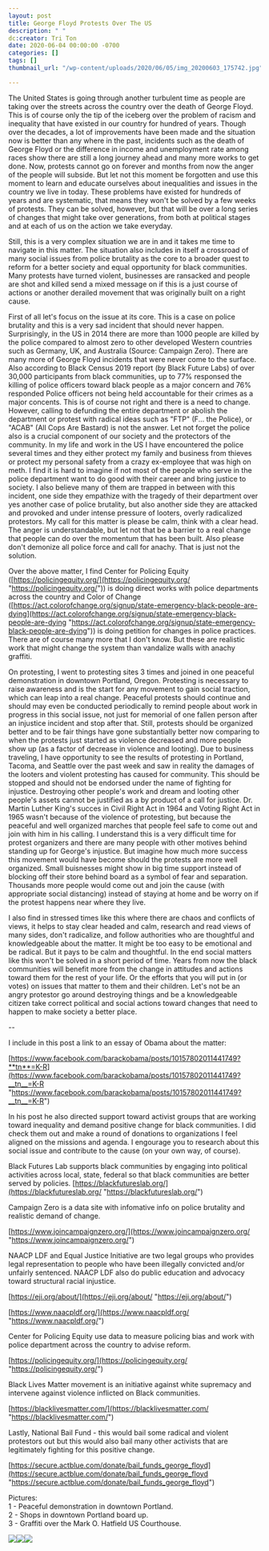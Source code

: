 ```yaml
---
layout: post
title: George Floyd Protests Over The US
description: " "
dc:creator: Tri Ton
date: 2020-06-04 00:00:00 -0700
categories: []
tags: []
thumbnail_url: "/wp-content/uploads/2020/06/05/img_20200603_175742.jpg"

---
```

The United States is going through another turbulent time as people are taking over the streets across the country over the death of George Floyd. This is of course only the tip of the iceberg over the problem of racism and inequality that have existed in our country for hundred of years. Though over the decades, a lot of improvements have been made and the situation now is better than any where in the past, incidents such as the death of George Floyd or the difference in income and unemployment rate among races show there are still a long journey ahead and many more works to get done. Now, protests cannot go on forever and months from now the anger of the people will subside. But let not this moment be forgotten and use this moment to learn and educate ourselves about inequalities and issues in the country we live in today. These problems have existed for hundreds of years and are systematic, that means they won't be solved by a few weeks of protests. They can be solved, however, but that will be over a long series of changes that might take over generations, from both at political stages and at each of us on the action we take everyday.

Still, this is a very complex situation we are in and it takes me time to navigate in this matter. The situation also includes in itself a crossroad of many social issues from police brutality as the core to a broader quest to reform for a better society and equal opportunity for black communities. Many protests have turned violent, businesses are ransacked and people are shot and killed send a mixed message on if this is a just course of actions or another derailed movement that was originally built on a right cause.

First of all let's focus on the issue at its core. This is a case on police brutality and this is a very sad incident that should never happen. Surprisingly, in the US in 2014 there are more than 1000 people are killed by the police compared to almost zero to other developed Western countries such as Germany, UK, and Australia (Source: Campaign Zero). There are many more of George Floyd incidents that were never come to the surface. Also according to Black Census 2019 report (by Black Future Labs) of over 30,000 participants from black communities, up to 77% responsed the killing of police officers toward black people as a major concern and 76% responded Police officers not being held accountable for their crimes as a major concents. This is of course not right and there is a need to change. However, calling to defunding the entire department or abolish the department or protest with radical ideas such as "FTP" (F... the Police), or "ACAB" (All Cops Are Bastard) is not the answer. Let not forget the police also is a crucial component of our society and the protectors of the community. In my life and work in the US I have encountered the police several times and they either protect my family and business from thieves or protect my personal safety from a crazy ex-employee that was high on meth. I find it is hard to imagine if not most of the people who serve in the police department want to do good with their career and bring justice to society. I also believe many of them are trapped in between with this incident, one side they empathize with the tragedy of their department over yes another case of police brutality, but also another side they are attacked and provoked and under intense pressure of looters, overly radicalized protestors. My call for this matter is please be calm, think with a clear head. The anger is understandable, but let not that be a barrier to a real change that people can do over the momentum that has been built. Also please don't demonize all police force and call for anachy. That is just not the solution.

Over the above matter, I find Center for Policing Equity ([https://policingequity.org/](https://policingequity.org/ "https://policingequity.org/")) is doing direct works with police departments across the country and Color of Change ([https://act.colorofchange.org/signup/state-emergency-black-people-are-dying](https://act.colorofchange.org/signup/state-emergency-black-people-are-dying "https://act.colorofchange.org/signup/state-emergency-black-people-are-dying")) is doing petition for changes in police practices. There are of course many more that I don't know. But these are realistic work that might change the system than vandalize walls with anachy graffiti.

On protesting, I went to protesting sites 3 times and joined in one peaceful demonstration in downtown Portland, Oregon. Protesting is necessary to raise awareness and is the start for any movement to gain social traction, which can leap into a real change. Peaceful protests should continue and should may even be conducted periodically to remind people about work in progress in this social issue, not just for memorial of one fallen person after an injustice incident and stop after that. Still, protests should be organized better and to be fair things have gone substantially better now comparing to when the protests just started as violence decreased and more people show up (as a factor of decrease in violence and looting). Due to business traveling, I have opportunity to see the results of protesting in Portland, Tacoma, and Seattle over the past week and saw in reality the damages of the looters and violent protesting has caused for community. This should be stopped and should not be endorsed under the name of fighting for injustice. Destroying other people's work and dream and looting other people's assets cannot be justified as a by product of a call for justice. Dr. Martin Luther King's succes in Civil Right Act in 1964 and Voting Right Act in 1965 wasn't because of the violence of protesting, but because the peaceful and well organized marches that people feel safe to come out and join with him in his calling. I understand this is a very difficult time for protest organizers and there are many people with other motives behind standing up for George's injustice. But imagine how much more success this movement would have become should the protests are more well organized. Small buisnesses might show in big time support instead of blocking off their store behind board as a symbol of fear and separation. Thousands more people would come out and join the cause (with appropriate social distancing) instead of staying at home and be worry on if the protest happens near where they live.

I also find in stressed times like this where there are chaos and conflicts of views, it helps to stay clear headed and calm, research and read views of many sides, don't radicalize, and follow authorities who are thoughtful and knowledgeable about the matter. It might be too easy to be emotional and be radical. But it pays to be calm and thoughtful. In the end social matters like this won't be solved in a short period of time. Years from now the black communities will benefit more from the change in attitudes and actions toward them for the rest of your life. Or the efforts that you will put in (or votes) on issues that matter to them and their children. Let's not be an angry protestor go around destroying things and be a knowledgeable citizen take correct political and social actions toward changes that need to happen to make society a better place.

\--

I include in this post a link to an essay of Obama about the matter:

[https://www.facebook.com/barackobama/posts/10157802011441749?**tn**=K-R](https://www.facebook.com/barackobama/posts/10157802011441749?__tn__=K-R "https://www.facebook.com/barackobama/posts/10157802011441749?__tn__=K-R")

In his post he also directed support toward activist groups that are working toward inequality and demand positive change for black communities. I did check them out and make a round of donations to organizations I feel aligned on the missions and agenda. I engourage you to research about this social issue and contribute to the cause (on your own way, of course).

Black Futures Lab supports black communities by engaging into political activities across local, state, federal so that black communities are better served by policies. [https://blackfutureslab.org/](https://blackfutureslab.org/ "https://blackfutureslab.org/")

Campaign Zero is a data site with infomative info on police brutality and realistic demand of change.

[https://www.joincampaignzero.org/](https://www.joincampaignzero.org/ "https://www.joincampaignzero.org/")

NAACP LDF and Equal Justice Initiative are two legal groups who provides legal representation to people who have been illegally convicted and/or unfairly sentenced. NAACP LDF also do public education and advocacy toward structural racial injustice.

[https://eji.org/about/](https://eji.org/about/ "https://eji.org/about/")

[https://www.naacpldf.org/](https://www.naacpldf.org/ "https://www.naacpldf.org/")

Center for Policing Equity use data to measure policing bias and work with police department across the country to advise reform.

[https://policingequity.org/](https://policingequity.org/ "https://policingequity.org/")

Black Lives Matter movement is an initiative against white supremacy and intervene against violence inflicted on Black communities.

[https://blacklivesmatter.com/](https://blacklivesmatter.com/ "https://blacklivesmatter.com/")

Lastly, National Bail Fund - this would bail some radical and violent protestors out but this would also bail many other activists that are legitimately fighting for this positive change.

[https://secure.actblue.com/donate/bail_funds_george_floyd](https://secure.actblue.com/donate/bail_funds_george_floyd "https://secure.actblue.com/donate/bail_funds_george_floyd")

Pictures:  
1 - Peaceful demonstration in downtown Portland.  
2 - Shops in downtown Portland board up.  
3 - Graffiti over the Mark O. Hatfield US Courthouse.

![](/wp-content/uploads/2020/06/05/img_20200603_175742.jpg)![](/wp-content/uploads/2020/06/05/img_20200530_165115.jpg)![](/wp-content/uploads/2020/06/05/img_20200603_173858.jpg)